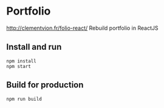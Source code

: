 # Portfolio

http://clementvion.fr/folio-react/
Rebuild portfolio in ReactJS

## Install and run

```
npm install
npm start
```

## Build for production

```
npm run build
```
